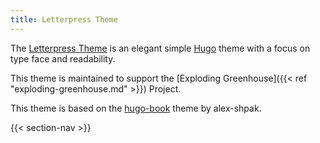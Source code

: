```yaml
---
title: Letterpress Theme
---
```


The [Letterpress Theme](https://letter-press.makejames.com) is an elegant simple [Hugo]() theme with a focus on type face and readability.

This theme is maintained to support the [Exploding Greenhouse]({{< ref "exploding-greenhouse.md" >}}) Project.

<!--more-->

This theme is based on the [hugo-book](https://github.com/alex-shpak/hugo-book) theme by alex-shpak.

{{< section-nav >}}
